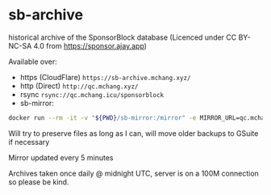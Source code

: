# sb-archive
historical archive of the SponsorBlock database (Licenced under CC BY-NC-SA 4.0 from https://sponsor.ajay.app)

Available over:  
- https (CloudFlare) `https://sb-archive.mchang.xyz/`  
- http (Direct) `http://qc.mchang.xyz/`  
- rsync `rsync://qc.mchang.icu/sponsorblock`  
- sb-mirror:
```sh
docker run --rm -it -v "${PWD}/sb-mirror:/mirror" -e MIRROR_URL=qc.mchang.icu mchangrh/sb-mirror:latest
```

Will try to preserve files as long as I can, will move older backups to GSuite if necessary 

Mirror updated every 5 minutes

Archives taken once daily @ midnight UTC, server is on a 100M connection so please be kind.
